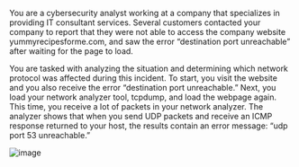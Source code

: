 You are a cybersecurity analyst working at a company that specializes in providing IT consultant services. Several customers contacted your company to report that they were not able to access the company website yummyrecipesforme.com, and saw the error “destination port unreachable” after waiting for the page to load. 

You are tasked with analyzing the situation and determining which network protocol was affected during this incident. To start, you visit the website and you also receive the error “destination port unreachable.” Next, you load your network analyzer tool, tcpdump, and load the webpage again. This time, you receive a lot of packets in your network analyzer. The analyzer shows that when you send UDP packets and receive an ICMP response returned to your host, the results contain an error message: “udp port 53 unreachable.” 

![image](https://github.com/LiamCantwell/Portfolio/assets/28920160/a1387e98-b04c-41b6-a2d4-8db859e84343)
